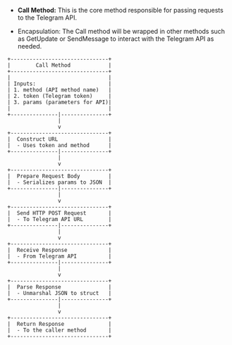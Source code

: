 - **Call Method:** This is the core method responsible for passing requests to the Telegram API.

- Encapsulation: The Call method will be wrapped in other methods such as GetUpdate or SendMessage to interact with the Telegram API as needed.

````
+-------------------------------+
|        Call Method            |
+-------------------------------+
|                               |
| Inputs:                       |
| 1. method (API method name)   |
| 2. token (Telegram token)     |
| 3. params (parameters for API)|
|                               |
+---------------|---------------+
                |
                v
+-------------------------------+
|  Construct URL                |
|  - Uses token and method      |
+---------------|---------------+
                |
                v
+-------------------------------+
|  Prepare Request Body         |
|  - Serializes params to JSON  |
+---------------|---------------+
                |
                v
+-------------------------------+
|  Send HTTP POST Request       |
|  - To Telegram API URL        |
+---------------|---------------+
                |
                v
+-------------------------------+
|  Receive Response             |
|  - From Telegram API          |
+---------------|---------------+
                |
                v
+-------------------------------+
|  Parse Response               |
|  - Unmarshal JSON to struct   |
+---------------|---------------+
                |
                v
+-------------------------------+
|  Return Response              |
|  - To the caller method       |
+-------------------------------+
````